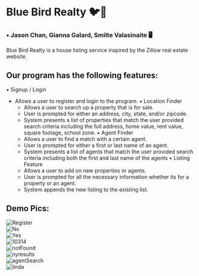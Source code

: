 # Blue Bird Realty 🐦🏡
### ▪️ Jason Chan, Gianna Galard, Smilte Valasinaite 🖥️

Blue Bird Realty is a house listing service inspired by the Zillow real estate website.

## Our program has the following features:
▪️ Signup / Login
- Allows a user to register and login to the program.
▪️ Location Finder
  - Allows a user to search up a property that is for sale. 
  - User is prompted for either an address, city, state, and/or zipcode.
  - System presents a list of properties that match the user provided search criteria including the full address, home value, rent value, square footage, school zone.
▪️ Agent Finder
  - Allows a user to find a match with a certain agent. 
  - User is prompted for either a first or last name of an agent.
  - System presents a list of agents that match the user provided search criteria including both the first and last name of the agents
▪️ Listing Feature
  - Allows a user to add on new properties or agents.
  - User is prompted for all the necessary information whether its for a property or an agent.
  - System appends the new listing to the existing list.

## Demo Pics:
![Register](https://user-images.githubusercontent.com/80483712/116246635-2a9ef600-a738-11eb-82e8-b6502d03a235.png)  
![No](https://user-images.githubusercontent.com/80483712/116246729-3e4a5c80-a738-11eb-9997-237be0c9862f.png)  
![Yes](https://user-images.githubusercontent.com/80483712/116246782-44d8d400-a738-11eb-8319-431bf0d97f26.png)  
![10314](https://user-images.githubusercontent.com/80483712/116247474-e5c78f00-a738-11eb-8cd8-9c80dacd70b9.png)   
![notFound](https://user-images.githubusercontent.com/80483712/116247600-0394f400-a739-11eb-9f56-eab19ebfefd4.png)  
![nyresults](https://user-images.githubusercontent.com/80483712/116247712-1f989580-a739-11eb-963a-f3163e7e196e.png)  
![agentSearch](https://user-images.githubusercontent.com/80483712/116247846-40f98180-a739-11eb-9b0a-752eaba5d89d.png)  
![linda](https://user-images.githubusercontent.com/80483712/116247871-48208f80-a739-11eb-9c8d-e11a43f8ca0a.png)
